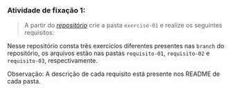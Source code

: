 ###  Atividade de fixação 1:
> A partir do _[repositório](https://github.com/tryber/exercise-todo-list/tree/master)_ crie a pasta `exercise-01` e realize os seguintes requisitos:

Nesse repositório consta três exercícios diferentes presentes nas `branch` do repositório, os arquivos estão nas pastas `requisito-01`, `requisito-02` e `requisito-03`, respectivamente.

Observação: A descrição de cada requisito está presente nos README de cada pasta.

